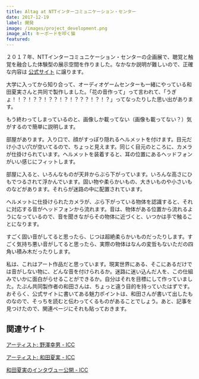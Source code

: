 ```yaml
---
title: Altag at NTTインターコミュニケーション・センター
date: 2017-12-19
label: 開発
image: /images/project_development.png
image_alt: キーボードを叩く猫
featured:
---
```


２０１７年、NTTインターコミュニケーション・センターの企画展で、聴覚と触覚を融合した体験型の展示空間を作りました。なかなか説明が難しいので、正確な内容は [公式サイト](https://www.ntticc.or.jp/ja/archive/works/altag/) に譲ります。

大学に入ってから知り合って、オーディオゲームセンターも一緒にやっている和田夏実さんと共同で製作しました。「花の音作って」って言われて、「うぎょ！！？！？？！？？！？！？？？！？！？」ってなったりした思い出があります。

もう終わってしまっているのと、画像しか載ってない（画像も載ってない？）気がするので簡単に説明します。

部屋があります。入り口で、顔がすっぽり隠れるヘルメットを付けます。目元だけ小さい穴が空いてるので、ちょっと見えます。同じく目元のところに、カメラが仕掛けられています。ヘルメットを装着すると、耳の位置にあるヘッドフォンがいい感じにフィットします。

部屋に入ると、いろんなものが天井からぶら下がっています。いろんな高さにひもでつるされて浮かんでいます。固い物や柔らかいもの、大きいものや小さいものなどがあります。それらが迷路の中に配置されています。

ヘルメットに仕掛けられたカメラが、ぶら下がっている物体を認識すると、それに対応する音がヘッドフォンから流れます。音は、物体がある位置から流れるようになっているので、音を聞きながらその物体に近づくと、いつかは手で触ることになります。

すごく固い音がしてると思ったら、じつは超絶柔らかいものだったりします。すごく気持ち悪い音がしてると思ったら、実際の物体はなんの変哲もないただの四角い積み木だったりします。

私は、これはアート作品だと思っています。現実世界にある、そこにあるだけでは音がしない物に、どんな音を付けられるか。迷路に迷い込んだ人を、この仕組みでいかに面白がらせることができるか。自分はそれを目標にして作っていました。たぶん共同製作者の和田さんは、ちょっと違う目的を持っていたはずです。おそらく、公式サイトに書いてある魅力ポイントは、和田さんが書いて出したものなので、そっちを読むと伝わってくるものがあることでしょう。あと、記事を見つけたので、関連ページにそれも貼っておきます。

## 関連サイト

[アーティスト: 野澤幸男 - ICC](https://www.ntticc.or.jp/ja/archive/participants/nozawa-yukio/)

[アーティスト: 和田夏実 - ICC](https://www.ntticc.or.jp/ja/archive/participants/wada-natsumi/)

[和田夏実のインタヴュー公開 - ICC](https://www.ntticc.or.jp/ja/channel-icc/blog/2018/01/os2017-04/)
